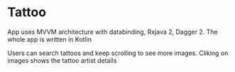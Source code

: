 # Tattoo

App uses MVVM architecture with databinding, Rxjava 2, Dagger 2. The whole app is written in Kotlin

Users can search tattoos and keep scrolling to see more images. 
Cliking on images shows the tattoo artist details 
